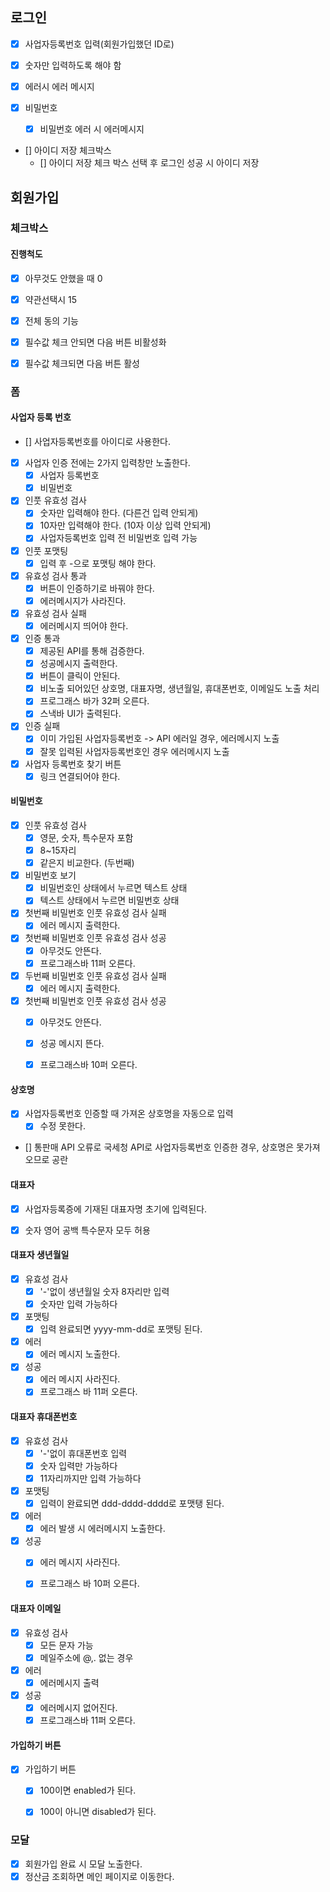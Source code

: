 ## 로그인
- [x] 사업자등록번호 입력(회원가입했던 ID로)
- [x] 숫자만 입력하도록 해야 함
- [x] 에러시 에러 메시지

- [x] 비밀번호
  - [x] 비밀번호 에러 시 에러메시지

- [] 아이디 저장 체크박스
  - [] 아이디 저장 체크 박스 선택 후 로그인 성공 시 아이디 저장


## 회원가입
### 체크박스
#### 진행척도
- [x] 아무것도 안했을 때 0
- [x] 약관선택시 15

- [x] 전체 동의 기능
- [x] 필수값 체크 안되면 다음 버튼 비활성화
- [x] 필수값 체크되면 다음 버튼 활성

### 폼
#### 사업자 등록 번호 
- [] 사업자등록번호를 아이디로 사용한다.

- [x] 사업자 인증 전에는 2가지 입력창만 노출한다.
  - [x] 사업자 등록번호
  - [x] 비밀번호

- [x] 인풋 유효성 검사
  - [x] 숫자만 입력해야 한다. (다른건 입력 안되게)
  - [x] 10자만 입력해야 한다. (10자 이상 입력 안되게)
  - [x] 사업자등록번호 입력 전 비밀번호 입력 가능

- [x] 인풋 포맷팅
  - [x] 입력 후 -으로 포맷팅 해야 한다.

- [x] 유효성 검사 통과
  - [x] 버튼이 인증하기로 바꿔야 한다.
  - [x] 에러메시지가 사라진다.

- [x] 유효성 검사 실패
  - [x] 에러메시지 띄어야 한다.

- [x] 인증 통과
  - [x] 제공된 API를 통해 검증한다.
  - [x] 성공메시지 출력한다.
  - [x] 버튼이 클릭이 안된다.
  - [x] 비노출 되어있던 상호명, 대표자명, 생년월일, 휴대폰번호, 이메일도 노출 처리
  - [x] 프로그래스 바가 32퍼 오른다.  
  - [x] 스낵바 UI가 출력된다.

- [x] 인증 실패
  - [x] 이미 가입된 사업자등록번호 -> API 에러일 경우, 에러메시지 노출
  - [x] 잘못 입력된 사업자등록번호인 경우 에러메시지 노출

- [x] 사업자 등록번호 찾기 버튼
  - [x] 링크 연결되어야 한다.

#### 비밀번호
- [x] 인풋 유효성 검사 
  - [x] 영문, 숫자, 특수문자 포함
  - [x] 8~15자리
  - [x] 같은지 비교한다. (두번째)

- [x] 비밀번호 보기
  - [x] 비밀번호인 상태에서 누르면 텍스트 상태
  - [x] 텍스트 상태에서 누르면 비밀번호 상태

- [x] 첫번째 비밀번호 인풋 유효성 검사 실패
  - [x] 에러 메시지 출력한다.

- [x] 첫번째 비밀번호 인풋 유효성 검사 성공
  - [x] 아무것도 안뜬다.
  - [x] 프로그래스바 11퍼 오른다.

- [x] 두번째 비밀번호 인풋 유효성 검사 실패
  - [x] 에러 메시지 출력한다.

- [x] 첫번째 비밀번호 인풋 유효성 검사 성공
  - [x] 아무것도 안뜬다.
  - [x] 성공 메시지 뜬다.
  - [x] 프로그래스바 10퍼 오른다.


#### 상호명
- [x] 사업자등록번호 인증할 때 가져온 상호명을 자동으로 입력
  - [x] 수정 못한다.

- [] 통판매 API 오류로 국세청 API로 사업자등록번호 인증한 경우, 상호명은 못가져오므로 공란


#### 대표자
- [x] 사업자등록증에 기재된 대표자명 초기에 입력된다.
- [x] 숫자 영어 공백 특수문자 모두 허용


#### 대표자 생년월일
- [x] 유효성 검사
  - [x] '-'없이 생년월일 숫자 8자리만 입력
  - [x] 숫자만 입력 가능하다

- [x] 포맷팅
  - [x] 입력 완료되면 yyyy-mm-dd로 포맷팅 된다.

- [x] 에러
  - [x] 에러 메시지 노출한다.

- [x] 성공
  - [x] 에러 메시지 사라진다.
  - [x] 프로그래스 바 11퍼 오른다.

#### 대표자 휴대폰번호
- [x] 유효성 검사
  - [x] '-'없이 휴대폰번호 입력
  - [x] 숫자 입력만 가능하다
  - [x] 11자리까지만 입력 가능하다

- [x] 포맷팅
  - [x] 입력이 완료되면 ddd-dddd-dddd로 포맷탱 된다.

- [x] 에러
  - [x] 에러 발생 시 에러메시지 노출한다.

- [x] 성공
  -[x] 에러 메시지 사라진다.
  - [x] 프로그래스 바 10퍼 오른다.


#### 대표자 이메일
- [x] 유효성 검사
  - [x] 모든 문자 가능
  - [x] 메일주소에 @,. 없는 경우 

- [x] 에러
  -[x] 에러메시지 출력

- [x] 성공
  - [x] 에러메시지 없어진다.
  - [x] 프로그래스바 11퍼 오른다.

#### 가입하기 버튼
- [x] 가입하기 버튼
  - [x] 100이면 enabled가 된다.
  - [x] 100이 아니면 disabled가 된다.
  


### 모달
- [x] 회원가입 완료 시 모달 노출한다.
- [x] 정산금 조회하면 메인 페이지로 이동한다.